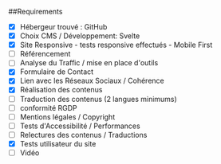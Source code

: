 ##Requirements

- [x] Hébergeur trouvé : GitHub 
- [x] Choix CMS / Développement: Svelte
- [x] Site Responsive - tests responsive effectués - Mobile First
- [ ] Référencement
- [ ] Analyse du Traffic / mise en place d'outils
- [x] Formulaire de Contact
- [x] Lien avec les Réseaux Sociaux / Cohérence
- [x] Réalisation des contenus
- [ ] Traduction des contenus (2 langues minimums)
- [ ] conformité RGDP
- [ ] Mentions légales / Copyright
- [ ] Tests d'Accessibilité / Performances
- [ ] Relectures des contenus / Traductions
- [x] Tests utilisateur du site
- [ ] Vidéo